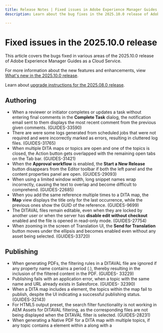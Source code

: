 ```yaml
---
title: Release Notes | Fixed issues in Adobe Experience Manager Guides, 2025.10.0 release
description: Learn about the bug fixes in the 2025.10.0 release of Adobe Experience Manager Guides as a Cloud Service.

---
```

# Fixed issues in the 2025.10.0 release 

This article covers the bugs fixed in various areas of the 2025.10.0 release of Adobe Experience Manager Guides as a Cloud Service.

For more information about the new features and enhancements, view [What's new in the 2025.10.0 release](whats-new-2025-10-0.md).

Learn about [upgrade instructions for the 2025.08.0 release](upgrade-instructions-2025-10-0.md).

## Authoring

- When a reviewer or initiator completes or updates a task without entering final comments in the **Complete Task** dialog, the notification email sent to them displays the most recent comment from the previous given comments. (GUIDES-33590)
- There are were some logs generated from scheduled jobs that were not required and were incorrectly marked as errors, resulting in cluttered log files. (GUIDES-31765)
- When multiple DITA maps or topics are open and one of the topics is closed, the Action button gets overlapped with the remaining open tabs on the Tab bar. (GUIDES-31421)
- When the **Approval workflow** is enabled, the **Start a New Release** button disappears from the Editor toolbar if both the left panel and the content properties panel are open. (GUIDES-29093)
- When using a limited window width, long snippet names wrap incorrectly, causing the text to overlap and become difficult to comprehend. (GUIDES-22685)
- When you add the same reference multiple times to a DITA map, the **Map** view displays the title only for the last occurrence, while the previous ones show the GUID of the reference. (GUIDES-9699)
- The DITAVAL files remain editable,  even when they are locked by another user or when the server has **disable edit without checkout** enabled and the file is opened in read-only mode. (GUIDES-27754)
- When zooming in the screen of Translation UI, the **Send for Translation** button moves under the ellipsis and becomes enabled even without any asset being selected. (GUIDES-33720)


## Publishing

- When generating PDFs, the filtering rules in a DITAVAL file are ignored if any property name contains a period (.), thereby resulting in the inclusion of the filtered content in the PDF. (GUIDES- 33229)
- Publishing fails with an application error, when a topic with the same name and URL already exists in Salesforce. (GUIDES- 32390)
- When a DITA map includes a <topichead> element, the topics within the map fail to publish, despite the UI indicating a successful publishing status. (GUIDES-32143)
- For HTML5 output preset, the search filter functionality is not working in AEM Assets for DITAVAL filtering, as the corresponding files are not being displayed when the DITAVAL filter is selected. (GUIDES-28231)
- When generating a Native PDF for a DITA map with multiple topics, if any topic contains a <fig> element within a <figgroup> along with a <title>, the <figgroup> title is incorrectly rendered as a chapter title in the Table of Contents. (GUIDES-23223)
- When duplicating PDF templates from the UI, the UUID is also duplicated, causing template files to be deleted and resulting in incorrect PDF outputs. (GUIDES-30456)
- The DITA <example> element title is rendering as <h1> heading level, thereby leading to visual inconsistency and improper TOC structure for Native PDF. (GUIDES-19958)


